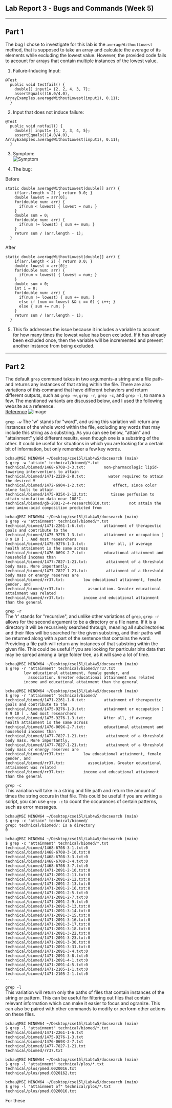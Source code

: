 ## Lab Report 3 - Bugs and Commands (Week 5)
---
## Part 1
The bug I chose to investigate for this lab is the `averageWithoutLowest` method, that is supposed to take an array and calculate the average of its elements while excluding the lowest value. However, the provided code fails to account for arrays that contain multiple instances of the lowest value.
1. Failure-Inducing Input:
```
@Test
  public void testfail() {
    double[] input1= {2, 2, 4, 3, 7};
    assertEquals((16.0/4.0), ArrayExamples.averageWithoutLowest(input1), 0.11);
  }
```
2. Input that does not induce failure:
```
@Test
  public void notfail() {
    double[] input1= {1, 2, 3, 4, 5};
    assertEquals((14.0/4.0), ArrayExamples.averageWithoutLowest(input1), 0.11);
  }
```
3. Symptom:  
![Symptom](images/Lab3/symptom.png)
 
5. The bug:

Before
```
static double averageWithoutLowest(double[] arr) {
    if(arr.length < 2) { return 0.0; }
    double lowest = arr[0];
    for(double num: arr) {
      if(num < lowest) { lowest = num; }
    }
    double sum = 0;
    for(double num: arr) {
      if(num != lowest) { sum += num; }
    }
    return sum / (arr.length - 1);
  }
```
After
```
static double averageWithoutLowest(double[] arr) {
    if(arr.length < 2) { return 0.0; }
    double lowest = arr[0];
    for(double num: arr) {
      if(num < lowest) { lowest = num; }
    }
    double sum = 0;
    int i = 0;
    for(double num: arr) {
      if(num != lowest) { sum += num; }
      else if (num == lowest && i == 0) { i++; }
      else { sum += num; }
    }
    return sum / (arr.length - 1);
  }
```
  
5. This fix addresses the issue because it includes a variable to account for how many times the lowest value has been excluded. If it has already been excluded once, then the variable will be incremented and prevent another instance from being excluded.
  
---

## Part 2

The default `grep` command takes in two arguments-a string and a file path-and returns any instances of that string within the file. There are also variations of this command that have different behaviors and return different outputs, such as `grep -w`, `grep -r`, `grep -c`, and `grep -l`, to name a few. The mentioned variants are discussed below, and I used the following website as a reference.  
[Reference](https://quickref.me/grep)
![Image](images/Lab3/reference.png)

`grep -w`
The 'w' stands for "word", and using this variation will return any instances of the whole word within the file, excluding any words that may include this string as a substring. As you can see below, "attain" and "attainment" yield different results, even though one is a substring of the other. It could be useful for situations in which you are looking for a certain bit of information, but only remember a few key words.  
```
bchau@MSI MINGW64 ~/Desktop/cse15l/Lab4w5/docsearch (main)
$ grep -w "attain" technical/biomed/*.txt
technical/biomed/1468-6708-3-3.txt:        non-pharmacologic lipid-lowering interventions to attain
technical/biomed/1471-2229-2-8.txt:          water required to attain the desired Ψ 
technical/biomed/1472-6904-1-2.txt:            effect, since color alone fails to attain
technical/biomed/1475-925X-2-12.txt:          tissue perfusion to attain simulation data near 100°C.
technical/biomed/gb-2001-2-4-research0010.txt:        not attain the same amino-acid composition predicted from

bchau@MSI MINGW64 ~/Desktop/cse15l/Lab4w5/docsearch (main)
$ grep -w "attainment" technical/biomed/*.txt
technical/biomed/1471-2261-1-6.txt:        attainment of therapeutic goals and contribute to the
technical/biomed/1475-9276-1-3.txt:        attainment or occupation [ 8 9 10 ] . And most researchers
technical/biomed/1475-9276-1-3.txt:        After all, if average health attainment is the same across
technical/biomed/1476-069X-2-7.txt:        educational attainment and household incomes than
technical/biomed/1477-7827-1-21.txt:        attainment of a threshold body mass. More importantly,
technical/biomed/1477-7827-1-21.txt:        attainment of a threshold body mass or energy reserves are
technical/biomed/rr37.txt:        low educational attainment, female gender, and
technical/biomed/rr37.txt:          association. Greater educational attainment was related
technical/biomed/rr37.txt:        income and educational attainment than the general
```

`grep -r`  
The 'r' stands for "recursive", and unlike other variations of `grep`, `grep -r` allows for the second argument to be a directory or a file name. If it is a directory it will be recursively searched through, meaning all subdirectories and their files will be searched for the given substring, and their paths will be returned along with a part of the sentence that contains the word. Providing a file path will return any instances of that substring within the given file. This could be useful if you are looking for particular bits data that may be spread among a large folder tree, as it will save a lot of time.  
```
bchau@MSI MINGW64 ~/Desktop/cse15l/Lab4w5/docsearch (main)
$ grep -r "attainment" technical/biomed/rr37.txt
        low educational attainment, female gender, and
          association. Greater educational attainment was related
        income and educational attainment than the general

bchau@MSI MINGW64 ~/Desktop/cse15l/Lab4w5/docsearch (main)
$ grep -r "attainment" technical/biomed/
technical/biomed/1471-2261-1-6.txt:        attainment of therapeutic goals and contribute to the
technical/biomed/1475-9276-1-3.txt:        attainment or occupation [ 8 9 10 ] . And most researchers
technical/biomed/1475-9276-1-3.txt:        After all, if average health attainment is the same across
technical/biomed/1476-069X-2-7.txt:        educational attainment and household incomes than
technical/biomed/1477-7827-1-21.txt:        attainment of a threshold body mass. More importantly,
technical/biomed/1477-7827-1-21.txt:        attainment of a threshold body mass or energy reserves are
technical/biomed/rr37.txt:        low educational attainment, female gender, and
technical/biomed/rr37.txt:          association. Greater educational attainment was related
technical/biomed/rr37.txt:        income and educational attainment than the general
```

`grep -c`  
This variation will take in a string and file path and return the amount of times the string occurs in that file. This could be useful if you are writing a script, you can use `grep -c` to count the occurances of certain patterns, such as error messages.  
```
bchau@MSI MINGW64 ~/Desktop/cse15l/Lab4w5/docsearch (main)
$ grep -c "attain" technical/biomed/
grep: technical/biomed/: Is a directory
0

bchau@MSI MINGW64 ~/Desktop/cse15l/Lab4w5/docsearch (main)
$ grep -c "attainment" technical/biomed/*.txt
technical/biomed/1468-6708-3-1.txt:0
technical/biomed/1468-6708-3-10.txt:0
technical/biomed/1468-6708-3-3.txt:0
technical/biomed/1468-6708-3-4.txt:0
technical/biomed/1468-6708-3-7.txt:0
technical/biomed/1471-2091-2-10.txt:0
technical/biomed/1471-2091-2-11.txt:0
technical/biomed/1471-2091-2-12.txt:0
technical/biomed/1471-2091-2-13.txt:0
technical/biomed/1471-2091-2-16.txt:0
technical/biomed/1471-2091-2-5.txt:0
technical/biomed/1471-2091-2-7.txt:0
technical/biomed/1471-2091-2-9.txt:0
technical/biomed/1471-2091-3-13.txt:0
technical/biomed/1471-2091-3-14.txt:0
technical/biomed/1471-2091-3-15.txt:0
technical/biomed/1471-2091-3-16.txt:0
technical/biomed/1471-2091-3-17.txt:0
technical/biomed/1471-2091-3-18.txt:0
technical/biomed/1471-2091-3-22.txt:0
technical/biomed/1471-2091-3-23.txt:0
technical/biomed/1471-2091-3-30.txt:0
technical/biomed/1471-2091-3-31.txt:0
technical/biomed/1471-2091-3-4.txt:0
technical/biomed/1471-2091-3-8.txt:0
technical/biomed/1471-2091-4-1.txt:0
technical/biomed/1471-2091-4-5.txt:0
technical/biomed/1471-2105-1-1.txt:0
technical/biomed/1471-2105-2-1.txt:0
...
```

`grep -l`  
This variation will return only the paths of files that contain instances of the string or pattern. This can be useful for filtering out files that contain relevant information which can make it easier to focus and ogranize. This can also be paired with other commands to modify or perform other actions on these files.
```
bchau@MSI MINGW64 ~/Desktop/cse15l/Lab4w5/docsearch (main)
$ grep -l "attainment" technical/biomed/*.txt
technical/biomed/1471-2261-1-6.txt
technical/biomed/1475-9276-1-3.txt
technical/biomed/1476-069X-2-7.txt
technical/biomed/1477-7827-1-21.txt
technical/biomed/rr37.txt

bchau@MSI MINGW64 ~/Desktop/cse15l/Lab4w5/docsearch (main)
$ grep -l "attainment" technical/plos/*.txt
technical/plos/pmed.0020016.txt
technical/plos/pmed.0020162.txt

bchau@MSI MINGW64 ~/Desktop/cse15l/Lab4w5/docsearch (main)
$ grep -l "attainment of" technical/plos/*.txt
technical/plos/pmed.0020016.txt
```

For these 
